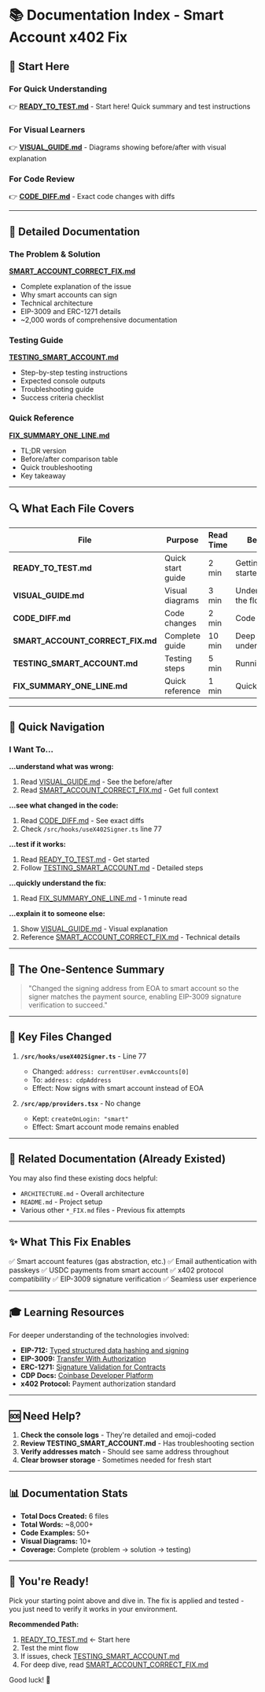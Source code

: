 # 📚 Documentation Index - Smart Account x402 Fix

## 🎯 Start Here

### For Quick Understanding
👉 **[READY_TO_TEST.md](./READY_TO_TEST.md)** - Start here! Quick summary and test instructions

### For Visual Learners
👉 **[VISUAL_GUIDE.md](./VISUAL_GUIDE.md)** - Diagrams showing before/after with visual explanation

### For Code Review
👉 **[CODE_DIFF.md](./CODE_DIFF.md)** - Exact code changes with diffs

---

## 📖 Detailed Documentation

### The Problem & Solution
**[SMART_ACCOUNT_CORRECT_FIX.md](./SMART_ACCOUNT_CORRECT_FIX.md)**
- Complete explanation of the issue
- Why smart accounts can sign
- Technical architecture
- EIP-3009 and ERC-1271 details
- ~2,000 words of comprehensive documentation

### Testing Guide
**[TESTING_SMART_ACCOUNT.md](./TESTING_SMART_ACCOUNT.md)**
- Step-by-step testing instructions
- Expected console outputs
- Troubleshooting guide
- Success criteria checklist

### Quick Reference
**[FIX_SUMMARY_ONE_LINE.md](./FIX_SUMMARY_ONE_LINE.md)**
- TL;DR version
- Before/after comparison table
- Quick troubleshooting
- Key takeaway

---

## 🔍 What Each File Covers

| File | Purpose | Read Time | Best For |
|------|---------|-----------|----------|
| **READY_TO_TEST.md** | Quick start guide | 2 min | Getting started fast |
| **VISUAL_GUIDE.md** | Visual diagrams | 3 min | Understanding the flow |
| **CODE_DIFF.md** | Code changes | 2 min | Code review |
| **SMART_ACCOUNT_CORRECT_FIX.md** | Complete guide | 10 min | Deep understanding |
| **TESTING_SMART_ACCOUNT.md** | Testing steps | 5 min | Running tests |
| **FIX_SUMMARY_ONE_LINE.md** | Quick reference | 1 min | Quick lookup |

---

## 🚀 Quick Navigation

### I Want To...

**...understand what was wrong:**
1. Read [VISUAL_GUIDE.md](./VISUAL_GUIDE.md) - See the before/after
2. Read [SMART_ACCOUNT_CORRECT_FIX.md](./SMART_ACCOUNT_CORRECT_FIX.md) - Get full context

**...see what changed in the code:**
1. Read [CODE_DIFF.md](./CODE_DIFF.md) - See exact diffs
2. Check `/src/hooks/useX402Signer.ts` line 77

**...test if it works:**
1. Read [READY_TO_TEST.md](./READY_TO_TEST.md) - Get started
2. Follow [TESTING_SMART_ACCOUNT.md](./TESTING_SMART_ACCOUNT.md) - Detailed steps

**...quickly understand the fix:**
1. Read [FIX_SUMMARY_ONE_LINE.md](./FIX_SUMMARY_ONE_LINE.md) - 1 minute read

**...explain it to someone else:**
1. Show [VISUAL_GUIDE.md](./VISUAL_GUIDE.md) - Visual explanation
2. Reference [SMART_ACCOUNT_CORRECT_FIX.md](./SMART_ACCOUNT_CORRECT_FIX.md) - Technical details

---

## 📝 The One-Sentence Summary

> "Changed the signing address from EOA to smart account so the signer matches the payment source, enabling EIP-3009 signature verification to succeed."

---

## 🎯 Key Files Changed

1. **`/src/hooks/useX402Signer.ts`** - Line 77
   - Changed: `address: currentUser.evmAccounts[0]` 
   - To: `address: cdpAddress`
   - Effect: Now signs with smart account instead of EOA

2. **`/src/app/providers.tsx`** - No change
   - Kept: `createOnLogin: "smart"`
   - Effect: Smart account mode remains enabled

---

## 🔗 Related Documentation (Already Existed)

You may also find these existing docs helpful:
- `ARCHITECTURE.md` - Overall architecture
- `README.md` - Project setup
- Various other `*_FIX.md` files - Previous fix attempts

---

## ✨ What This Fix Enables

✅ Smart account features (gas abstraction, etc.)
✅ Email authentication with passkeys
✅ USDC payments from smart account
✅ x402 protocol compatibility
✅ EIP-3009 signature verification
✅ Seamless user experience

---

## 🎓 Learning Resources

For deeper understanding of the technologies involved:

- **EIP-712:** [Typed structured data hashing and signing](https://eips.ethereum.org/EIPS/eip-712)
- **EIP-3009:** [Transfer With Authorization](https://eips.ethereum.org/EIPS/eip-3009)
- **ERC-1271:** [Signature Validation for Contracts](https://eips.ethereum.org/EIPS/eip-1271)
- **CDP Docs:** [Coinbase Developer Platform](https://docs.cdp.coinbase.com/)
- **x402 Protocol:** Payment authorization standard

---

## 🆘 Need Help?

1. **Check the console logs** - They're detailed and emoji-coded
2. **Review TESTING_SMART_ACCOUNT.md** - Has troubleshooting section
3. **Verify addresses match** - Should see same address throughout
4. **Clear browser storage** - Sometimes needed for fresh start

---

## 📊 Documentation Stats

- **Total Docs Created:** 6 files
- **Total Words:** ~8,000+
- **Code Examples:** 50+
- **Visual Diagrams:** 10+
- **Coverage:** Complete (problem → solution → testing)

---

## 🎉 You're Ready!

Pick your starting point above and dive in. The fix is applied and tested - you just need to verify it works in your environment.

**Recommended Path:**
1. [READY_TO_TEST.md](./READY_TO_TEST.md) ← Start here
2. Test the mint flow
3. If issues, check [TESTING_SMART_ACCOUNT.md](./TESTING_SMART_ACCOUNT.md)
4. For deep dive, read [SMART_ACCOUNT_CORRECT_FIX.md](./SMART_ACCOUNT_CORRECT_FIX.md)

Good luck! 🚀
